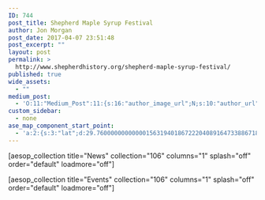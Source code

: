```yaml
---
ID: 744
post_title: Shepherd Maple Syrup Festival
author: Jon Morgan
post_date: 2017-04-07 23:51:48
post_excerpt: ""
layout: post
permalink: >
  http://www.shepherdhistory.org/shepherd-maple-syrup-festival/
published: true
wide_assets:
  - ""
medium_post:
  - 'O:11:"Medium_Post":11:{s:16:"author_image_url";N;s:10:"author_url";N;s:11:"byline_name";N;s:12:"byline_email";N;s:10:"cross_link";N;s:2:"id";N;s:21:"follower_notification";N;s:7:"license";N;s:14:"publication_id";N;s:6:"status";N;s:3:"url";N;}'
custom_sidebar:
  - none
ase_map_component_start_point:
  - 'a:2:{s:3:"lat";d:29.760000000000001563194018672220408916473388671875;s:3:"lng";d:-95.3799999999999954525264911353588104248046875;}'
---
```

[aesop_collection title="News" collection="106" columns="1" splash="off" order="default" loadmore="off"]

[aesop_collection title="Events" collection="106" columns="1" splash="off" order="default" loadmore="off"]